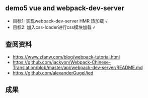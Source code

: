 ## demo5 vue and webpack-dev-server

* 目标1: 实现webpack-dev-server HMR 热加载 `√`
* 目标2: 加入css-loader进行css模块加载 `√`

## 查阅资料

* https://www.zfanw.com/blog/webpack-tutorial.html
* https://github.com/jackyon/Webpack-Chinese-Translation/blob/master/api/webpack-dev-server/README.md
* https://github.com/alexanderGugel/ied

## 成果


